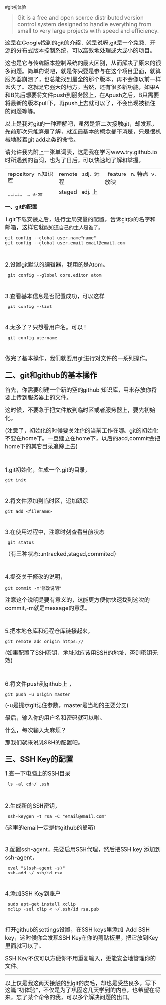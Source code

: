 #git初体验
<blockquote>
    <p>
        <span style="font-size: 18px;">Git is a free and open source distributed version control system designed to handle everything from small to very large projects with speed and efficiency.</span>
    </p>
</blockquote>
<p>
    <span style="font-size: 18px;">这是在Google找到的git的介绍，就是说呀,git是一个免费、开源的分布式版本控制系统，可以高效地处理或大或小的项目。</span></span></span></span>
</p>
<p>
    <span style="font-size: 18px;">这也是它与传统版本控制系统的最大区别，从而解决了原来的很多问题。简单的说吧，就是你只要是参与在这个项目里面，就算服务器崩溃了，也总能找到最全的那个版本，再不会像以前一样丢失了。这就是它强大的地方。当然，还有很多新功能，如果A和B先后想要将文件push到服务器上，在Apush之后，B只需要将最新的版本pull下，再push上去就可以了，不会出现被锁住的问题等等。</span>
</p>
<p>
    <span style="font-size: 18px;">以上是我对git的一种理解吧，虽然是第二次接触git，却发现，先前那次只能算是了解，就连最基本的概念都不清楚，只是很机械地敲着git add之类的命令。</span>
</p>
<p>
    <span style="font-size: 18px;">请允许我先附上一张单词表，这是我在学习www.try.github.io 时所遇到的盲词，也为了日后，可以快速地了解和掌握。</span>
</p>
<p>
    <span style="line-height: 18px; font-family: Consolas, 微软雅黑, monospace, Verdana, sans-serif, 宋体; font-size: 12px; background-color: rgb(246, 246, 246);"></span>
</p>
<table style="height: 87px;">
    <tbody>
        <tr>
            <td style="-ms-word-break: break-all;">
                <span style="line-height: 22.5px; font-size: 18px;">repository &nbsp;n.知识库</span>
            </td>
            <td style="-ms-word-break: break-all;">
                <span style="font-size: 18px;">remote &nbsp; adj. &nbsp;远程</span>
            </td>
            <td style="-ms-word-break: break-all;">
                <span style="font-size: 18px;">&nbsp; feature &nbsp; n. 特点 &nbsp;v.放映</span>
            </td>
        </tr>
        <tr>
            <td style="-ms-word-break: break-all;">
                <span style="font-size: 18px;">origin &nbsp; n.来源</span>
            </td>
            <td style="-ms-word-break: break-all;">
                <span style="font-size: 18px;">staged &nbsp; adj. 上演</span>
            </td>
            <td style="-ms-word-break: break-all;"></td>
        </tr>
    </tbody>
</table>
<h3>
    一、git的配置
</h3>
<p>
    <span style="font-size: 18px;">1.git下载安装之后，进行全局变量的配置，告诉git你的名字和邮箱，这样它就<span style="font-size: 16px;">能知道自己的主人是谁了。</span></span>
</p>
<pre class="brush:shell;toolbar: true; auto-links: false;">git config --global user.name&quot;name&quot;
git config --global user.email email@email.com</pre>
<p>
    <span style="font-size: 18px;"></span>
</p>
<p>
    <span style="font-size: 18px;"><br/></span>
</p>
<p>
    <span style="font-size: 18px;">2.设置git默认的编辑器，我用的是Atom。</span>
</p>
<pre class="brush:shell;toolbar: true; auto-links: false;"> git config --global core.editor atom</pre>
<p>
    <span style="font-size: 18px; font-family: Consolas, 微软雅黑, monospace, Verdana, sans-serif, 宋体; line-height: 18px; background-color: rgb(246, 246, 246);"></span><br/>
</p>
<p>
    <span style="font-size: 18px;">3.查看基本信息是否配置成功，可以这样</span><br/>
</p>
<pre class="brush:shell;toolbar: true; auto-links: false;"> git config --list</pre>
<p>
    <br/><span style="font-size: 18px; font-family: Consolas, 微软雅黑, monospace, Verdana, sans-serif, 宋体; line-height: 18px; background-color: rgb(246, 246, 246);"></span>
</p>
<p>
    <span style="font-size: 18px;">4.太多了？只想看用户名。可以！</span>
</p>
<pre class="brush:shell;toolbar: true; auto-links: false;"> git config username</pre>
<p>
    <span style="font-size: 18px; font-family: Consolas, 微软雅黑, monospace, Verdana, sans-serif, 宋体; line-height: 18px; background-color: rgb(246, 246, 246);"></span><br/>
</p>
<p>
    <span style="font-size: 18px;">做完了基本操作，我们就要用git进行对文件的一系列操作。</span>
</p>
<h3>
    <span style="font-size: 24px;">二、git和github的基本操作</span>
</h3>
<p>
    <span style="font-size: 18px;">首先，你需要创建一个新的空的github 知识库，用来存放你将要上传到服务器上的文件。</span>
</p>
<p>
    <span style="font-size: 18px;">这时候，不要急于把文件放到临时区或者服务器上，要先初始化。</span>
</p>
<p>
    <span style="font-size: 18px;">(注意了，初始化的时候要关注你的当前工作在哪。git的初始化不要在home下。一旦建立在home下，以后的add,commit会把home下的其它目录追踪上去)</span>
</p>
<p>
    <span style="font-size: 18px;"><br/></span>
</p>
<p>
    <span style="font-size: 18px;">1.git</span><span style="font-size: 18px;">初始化，生成一个.git的目录，</span>
</p>
<pre class="brush:shell;toolbar: true; auto-links: false;">git init</pre>
<p>
    <br/><span style="font-size: 18px; font-family: Consolas, 微软雅黑, monospace, Verdana, sans-serif, 宋体; line-height: 18px; background-color: rgb(246, 246, 246);"></span>
</p>
<p>
    <span style="font-size: 18px;">2.将文件添加到临时区，追加跟踪</span><br/>
</p>
<pre class="brush:shell;toolbar: true; auto-links: false;">git add &lt;filename&gt;</pre>
<p>
    <br/>
</p>
<p>
    <span style="font-size: 18px;">3.在使用过程中，注意时刻查看当前状态</span>
</p>
<pre class="brush:shell;toolbar: true; auto-links: false;"> git status</pre>
<p>
    <span style="font-size: 18px;">（有三种状态:untracked,staged,commited）</span>
</p>
<p>
    <span style="font-size: 18px;"><br/></span>
</p>
<p>
    <span style="font-size: 18px;">4.提交关于修改的说明，</span>
</p>
<pre class="brush:shell;toolbar: true; auto-links: false;">git commit -m&quot;修改说明&quot;</pre>
<p>
    <span style="font-size: 18px;">注意这个说明是要有意义的，这能更方便你快速找到这次的commit,-m就是message的意思。</span><br/><span style="font-size: 18px; font-family: Consolas, 微软雅黑, monospace, Verdana, sans-serif, 宋体; line-height: 18px; background-color: rgb(246, 246, 246);"></span>
</p>
<p>
    <span style="font-size: 18px;"><br/></span>
</p>
<p>
    <span style="font-size: 18px;">5.把本地仓库和远程仓库链接起来，</span><br/>
</p>
<pre class="brush:shell;toolbar: true; auto-links: false;">git remote add origin https://</pre>
<p>
    <span style="font-size: 18px;">(如果配置了SSH密钥，地址就应该用SSH的地址，否则密钥无效)</span>
</p>
<p>
    <span style="font-size: 18px;"><br/></span>
</p>
<p>
    <span style="font-size: 18px;">6.将文件push到github上 ，</span>
</p>
<pre class="brush:shell;toolbar: true; auto-links: false;">git push -u origin master</pre>
<p>
    <span style="font-size: 18px;">(-u是提示git记住参数，master是当地的主要分支)</span>
</p>
<p>
    <span style="font-size: 18px;">最后，输入你的用户名和密码就可以啦。</span>
</p>
<p>
    <span style="font-size: 18px;">什么，每次输入太麻烦？</span>
</p>
<p>
    <span style="font-size: 18px;">那我们就来说说SSH的配置吧。</span>
</p>
<h3>
    <span style="font-size: 24px;">三、SSH Key的配置</span>
</h3>
<p>
    <span style="font-size: 18px;">1.查一下电脑上的SSH目录</span>
</p>
<pre class="brush:shell;toolbar: true; auto-links: false;"> ls -al cd~/ .ssh</pre>
<p>
    <span style="font-size: 18px;"><br/></span>
</p>
<p>
    <span style="font-size: 18px;">2.生成新的SSH密钥，</span><br/>
</p>
<pre class="brush:shell;toolbar: true; auto-links: false;"> ssh-keygen -t rsa -C &quot;email@email.com&quot;</pre>
<p>
    <span style="font-size: 18px;">(这里的email一定是你github的邮箱）</span>
</p>
<p>
    <br/>
</p>
<p>
    <span style="font-size: 18px;">3.配置ssh-agent，先要启用SSH代理，然后把SSH key 添加到 ssh-agent，</span><span style="font-size: 18px;"><br/></span>
</p>
<pre class="brush:shell;toolbar: true; auto-links: false;"> eval &quot;$(ssh-agent -s)&quot;
 ssh-add ~/.ssh/id_rsa</pre>
<p>
    <br/><span style="font-size: 18px; font-family: Consolas, 微软雅黑, monospace, Verdana, sans-serif, 宋体; line-height: 18px; background-color: rgb(246, 246, 246);"></span>
</p>
<p>
    <span style="font-size: 18px;">4.添加SSH Key到账户</span>
</p>
<pre class="brush:shell;toolbar: true; auto-links: false;"> sudo apt-get install xclip
 xclip -sel clip &lt; ~/.ssh/id_rsa.pub</pre>
<p>
    <span style="font-size: 18px; font-family: Consolas, 微软雅黑, monospace, Verdana, sans-serif, 宋体; line-height: 18px; background-color: rgb(246, 246, 246);"></span><br/>
</p>
<p>
    <span style="font-size: 18px;">打开github的settings设置，在SSH keys里添加 &nbsp;Add SSH key，这时候你会发现SSH Key在你的剪贴板里，把它放到Key里面就可以了。</span>
</p>
<p>
    <span style="font-size: 18px;">SSH Key不仅可以方便你不用重复输入，更能安全地管理你的文件。</span>
</p>
<hr/>
<p>
    <span style="font-size: 18px;">以上仅是我这两天接触的到git的皮毛，却也是受益良多。<span style="font-size: 18px; line-height: 22.5px;">写下这篇“初体验”，不仅是为了巩固这几天学到的内容，也希望在将来，忘了某个命令的我，可以多个解决问题的出口。</span></span>     
<p>
    <br/>
</p>
